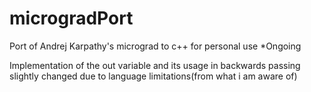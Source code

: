# microgradPort
 Port of Andrej Karpathy's micrograd to c++ for personal use
 *Ongoing
 
 Implementation of the out variable and its usage in backwards passing slightly changed due to language limitations(from what i am aware of)
